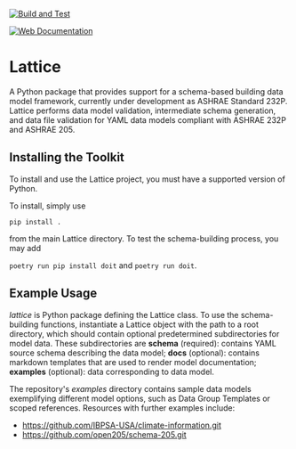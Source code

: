 [![Build and Test](https://github.com/bigladder/lattice/actions/workflows/build-and-test.yaml/badge.svg)](https://github.com/bigladder/lattice/actions/workflows/build-and-test.yaml)

[![Web Documentation](https://github.com/bigladder/lattice/actions/workflows/build-web.yaml/badge.svg)](https://github.com/bigladder/lattice/actions/workflows/build-web.yaml)

Lattice
===========

A Python package that provides support for a schema-based building data model framework, currently under development as ASHRAE Standard 232P. Lattice performs data model validation, intermediate schema generation, and data file validation for YAML data models compliant with ASHRAE 232P and ASHRAE 205.


Installing the Toolkit
--------------------

To install and use the Lattice project, you must have a supported version of Python. 

To install, simply use 

`pip install .`

from the main Lattice directory. To test the schema-building process, you may add 

`poetry run pip install doit` and
`poetry run doit`.

Example Usage
-------------

_lattice_ is Python package defining the Lattice class. To use the schema-building functions, instantiate a Lattice object with the path to a root directory, which should contain optional predetermined subdirectories for model data. These subdirectories are
**schema** (required): contains YAML source schema describing the data model;
**docs** (optional): contains markdown templates that are used to render model documentation;
**examples** (optional): data corresponding to data model.

The repository's *examples* directory contains sample data models exemplifying different model options, such as Data Group Templates or scoped references. Resources with further examples include:

* https://github.com/IBPSA-USA/climate-information.git
* https://github.com/open205/schema-205.git

